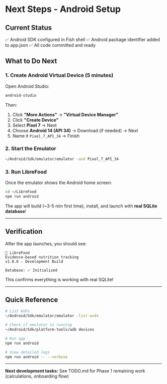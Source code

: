 # Next Steps - Android Setup

## Current Status
✅ Android SDK configured in Fish shell
✅ Android package identifier added to app.json
✅ All code committed and ready

## What to Do Next

### 1. Create Android Virtual Device (5 minutes)

Open Android Studio:
```bash
android-studio
```

Then:
1. Click **"More Actions"** → **"Virtual Device Manager"**
2. Click **"Create Device"**
3. Select **Pixel 7** → Next
4. Choose **Android 14 (API 34)** → Download (if needed) → Next
5. Name it `Pixel_7_API_34` → Finish

### 2. Start the Emulator

```bash
~/Android/Sdk/emulator/emulator -avd Pixel_7_API_34
```

### 3. Run LibreFood

Once the emulator shows the Android home screen:

```bash
cd ~/LibreFood
npm run android
```

The app will build (~3-5 min first time), install, and launch with **real SQLite database**!

---

## Verification

After the app launches, you should see:
```
🥗 LibreFood
Evidence-based nutrition tracking
v1.0.0 - Development Build

Database: ✅ Initialized
```

This confirms everything is working with real SQLite!

---

## Quick Reference

```bash
# List AVDs
~/Android/Sdk/emulator/emulator -list-avds

# Check if emulator is running
~/Android/Sdk/platform-tools/adb devices

# Run app
npm run android

# View detailed logs
npm run android -- --verbose
```

---

**Next development tasks:** See TODO.md for Phase 1 remaining work (calculations, onboarding flow)
